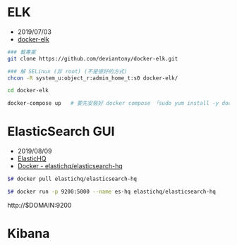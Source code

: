 # ELK

- 2019/07/03
- [docker-elk](https://github.com/deviantony/docker-elk#host-setup)


```bash
### 載專案
git clone https://github.com/deviantony/docker-elk.git

### 解 SELinux (非 root) (不是很好的方式)
chcon -R system_u:object_r:admin_home_t:s0 docker-elk/

cd docker-elk

docker-compose up   # 要先安裝好 docker compose 「sudo yum install -y docker-compose」
```

# ElasticSearch GUI

- 2019/08/09
- [ElasticHQ](https://www.elastichq.org/index.html)
- [Docker - elastichq/elasticsearch-hq](https://hub.docker.com/r/elastichq/elasticsearch-hq/)

```bash
$# docker pull elastichq/elasticsearch-hq

$# docker run -p 9200:5000 --name es-hq elastichq/elasticsearch-hq
```

http://$DOMAIN:9200


# Kibana